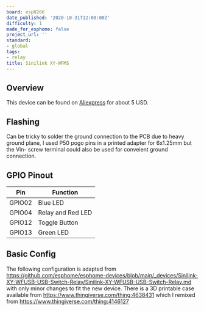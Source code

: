 ```yaml
---
board: esp8266
date_published: '2020-10-31T12:00:00Z'
difficulty: 1
made_for_esphome: false
project_url: ''
standard:
- global
tags:
- relay
title: Sinilink XY-WFMS
---
```


## Overview

This device can be found on [Aliexpress](https://www.aliexpress.com/wholesale?SearchText=Sinilink+XY-WFF)
for about 5 USD.

## Flashing

Can be tricky to solder the ground connection to the PCB due to heavy ground plane, I used P50 pogo pins in a printed adapter for 6x1.25mm but the Vin- screw terminal could also be used for conveient ground connection.

## GPIO Pinout

| Pin    | Function          |
| ------ | ----------------- |
| GPIO02 | Blue LED          |
| GPIO04 | Relay and Red LED |
| GPIO12 | Toggle Button     |
| GPIO13 | Green LED         |

## Basic Config

The following configuration is adapted from https://github.com/esphome/esphome-devices/blob/main/_devices/Sinilink-XY-WFUSB-USB-Switch-Relay/Sinilink-XY-WFUSB-USB-Switch-Relay.md with only minor changes to fit the new device.
There is a 3D printable case available from https://www.thingiverse.com/thing:4638431 which I remixed from https://www.thingiverse.com/thing:4146127